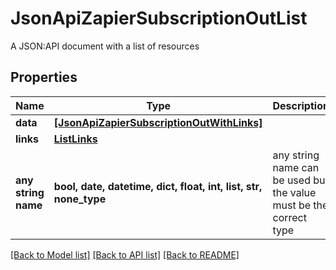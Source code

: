 # JsonApiZapierSubscriptionOutList

A JSON:API document with a list of resources

## Properties
Name | Type | Description | Notes
------------ | ------------- | ------------- | -------------
**data** | [**[JsonApiZapierSubscriptionOutWithLinks]**](JsonApiZapierSubscriptionOutWithLinks.md) |  | 
**links** | [**ListLinks**](ListLinks.md) |  | [optional] 
**any string name** | **bool, date, datetime, dict, float, int, list, str, none_type** | any string name can be used but the value must be the correct type | [optional]

[[Back to Model list]](../README.md#documentation-for-models) [[Back to API list]](../README.md#documentation-for-api-endpoints) [[Back to README]](../README.md)



